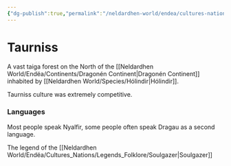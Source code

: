 ```yaml
---
{"dg-publish":true,"permalink":"/neldardhen-world/endea/cultures-nations/places/taurniss/"}
---
```


# Taurniss
A vast taiga forest on the North of the [[Neldardhen World/Endëa/Continents/Dragonén Continent\|Dragonén Continent]] inhabited by [[Neldardhen World/Species/Hólindir\|Hólindir]].

Taurniss culture was extremely competitive.


### Languages
Most people speak Nyalfir, some people often speak Dragau as a second language.

The legend of the [[Neldardhen World/Endëa/Cultures_Nations/Legends_Folklore/Soulgazer\|Soulgazer]]
